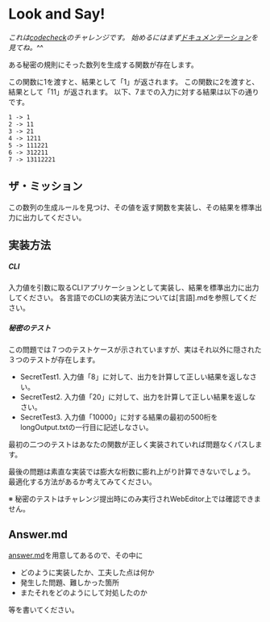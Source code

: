 # Look and Say!

*これは[codecheck](http://app.code-check.io/openchallenges)のチャレンジです。 始めるにはまず[ドキュメンテーション](https://code-check.github.io/docs/ja)を見てね。*^^  

ある秘密の規則にそった数列を生成する関数が存在します。

この関数に1を渡すと、結果として「1」が返されます。
この関数に2を渡すと、結果として「11」が返されます。
以下、7までの入力に対する結果は以下の通りです。

```
1 -> 1
2 -> 11
3 -> 21
4 -> 1211
5 -> 111221
6 -> 312211
7 -> 13112221
```

## ザ・ミッション

この数列の生成ルールを見つけ、その値を返す関数を実装し、その結果を標準出力に出力してください。

## 実装方法
##### CLI
入力値を引数に取るCLIアプリケーションとして実装し、結果を標準出力に出力してください。
各言語でのCLIの実装方法については[言語].mdを参照してください。

##### 秘密のテスト
この問題では７つのテストケースが示されていますが、実はそれ以外に隠された３つのテストが存在します。

- SecretTest1. 入力値「8」に対して、出力を計算して正しい結果を返しなさい。
- SecretTest2. 入力値「20」に対して、出力を計算して正しい結果を返しなさい。
- SecretTest3. 入力値「10000」に対する結果の最初の500桁をlongOutput.txtの一行目に記述しなさい。

最初の二つのテストはあなたの関数が正しく実装されていれば問題なくパスします。

最後の問題は素直な実装では膨大な桁数に膨れ上がり計算できないでしょう。
最適化する方法があるか考えてみてください。

※ 秘密のテストはチャレンジ提出時にのみ実行されWebEditor上では確認できません。

## Answer.md
[answer.md](./answer.md)を用意してあるので、その中に

- どのように実装したか、工夫した点は何か
- 発生した問題、難しかった箇所
- またそれをどのようにして対処したのか

等を書いてください。
